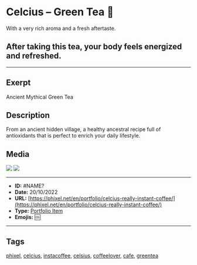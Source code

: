 # Celcius – Green Tea 🍵
With a very rich aroma and a fresh aftertaste.

## After taking this tea, your body feels energized and refreshed.


------------
## Exerpt
Ancient Mythical Green Tea
## Description
From an ancient hidden village, a healthy ancestral recipe full of antioxidants that is perfect to enrich your daily lifestyle.
## Media
<img src="media/a8976dfc/greentea.webp">
<img src="media/d28b7451/greentea.webp">

------------
- **ID:** #NAME?
- **Date:** 20/10/2022
- **URL:** [https://phixel.net/en/portfolio/celcius-really-instant-coffee/](https://phixel.net/en/portfolio/celcius-really-instant-coffee/)
- **Type:** [Portfolio Item](#portfolio-item)
- **Emojis:** 🆒

------------
## Tags
[phixel](#phixel), [celcius](#celcius), [instacoffee](#instacoffee), [celsius](#celsius), [coffeelover](#coffeelover), [cafe](#cafe), [greentea](#greentea)
